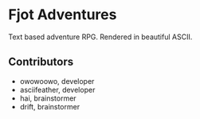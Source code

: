# Fjot Adventures
Text based adventure RPG. Rendered in beautiful ASCII.

## Contributors
- owowoowo, developer
- asciifeather, developer
- hai, brainstormer
- drift, brainstormer
